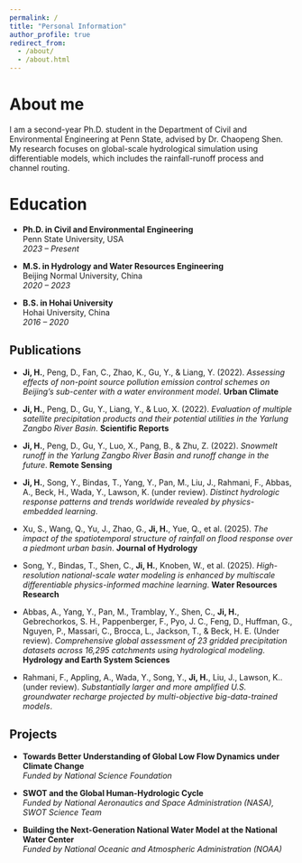 ```yaml
---
permalink: /
title: "Personal Information"
author_profile: true
redirect_from: 
  - /about/
  - /about.html
---
```



About me
======
I am a second-year Ph.D. student in the Department of Civil and Environmental Engineering at Penn State, advised by Dr. Chaopeng Shen. My research focuses on global-scale hydrological simulation using differentiable models, which includes the rainfall-runoff process and channel routing. 

Education
======
- **Ph.D. in Civil and Environmental Engineering**  
  Penn State University, USA  
  *2023 – Present*

- **M.S. in Hydrology and Water Resources Engineering**  
  Beijing Normal University, China  
  *2020 – 2023*

- **B.S. in Hohai University**  
  Hohai University, China  
  *2016 – 2020*

## Publications

- **Ji, H.**, Peng, D., Fan, C., Zhao, K., Gu, Y., & Liang, Y. (2022). *Assessing effects of non-point source pollution emission control schemes on Beijing’s sub-center with a water environment model*. **Urban Climate**

- **Ji, H.**, Peng, D., Gu, Y., Liang, Y., & Luo, X. (2022). *Evaluation of multiple satellite precipitation products and their potential utilities in the Yarlung Zangbo River Basin*. **Scientific Reports**

- **Ji, H.**, Peng, D., Gu, Y., Luo, X., Pang, B., & Zhu, Z. (2022). *Snowmelt runoff in the Yarlung Zangbo River Basin and runoff change in the future*. **Remote Sensing**

- **Ji, H.**, Song, Y., Bindas, T., Yang, Y., Pan, M., Liu, J., Rahmani, F., Abbas, A., Beck, H., Wada, Y., Lawson, K. (under review). *Distinct hydrologic response patterns and trends worldwide revealed by physics-embedded learning*.

- Xu, S., Wang, Q., Yu, J., Zhao, G., **Ji, H.**, Yue, Q., et al. (2025). *The impact of the spatiotemporal structure of rainfall on flood response over a piedmont urban basin*. **Journal of Hydrology**

- Song, Y., Bindas, T., Shen, C., **Ji, H.**, Knoben, W., et al. (2025). *High-resolution national-scale water modeling is enhanced by multiscale differentiable physics-informed machine learning*. **Water Resources Research**

- Abbas, A., Yang, Y., Pan, M., Tramblay, Y., Shen, C., **Ji, H.**, Gebrechorkos, S. H., Pappenberger, F., Pyo, J. C., Feng, D., Huffman, G., Nguyen, P., Massari, C., Brocca, L., Jackson, T., & Beck, H. E. (Under review). *Comprehensive global assessment of 23 gridded precipitation datasets across 16,295 catchments using hydrological modeling*. **Hydrology and Earth System Sciences**

- Rahmani, F., Appling, A., Wada, Y., Song, Y., **Ji, H.**, Liu, J., Lawson, K.. (under review). *Substantially larger and more amplified U.S. groundwater recharge projected by multi-objective big-data-trained models*.

## Projects

- **Towards Better Understanding of Global Low Flow Dynamics under Climate Change**  
  *Funded by National Science Foundation*

- **SWOT and the Global Human-Hydrologic Cycle**  
  *Funded by National Aeronautics and Space Administration (NASA), SWOT Science Team*

- **Building the Next-Generation National Water Model at the National Water Center**  
  *Funded by National Oceanic and Atmospheric Administration (NOAA)*
